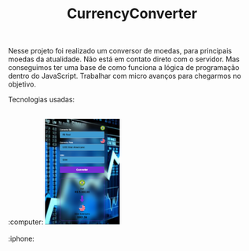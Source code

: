 <h1 align="center">CurrencyConverter</h1>
<br>
<p>Nesse projeto foi realizado um conversor de moedas, para principais moedas da atualidade. Não está em contato direto com o servidor. Mas conseguimos ter uma base de como funciona a lógica de programação dentro do JavaScript. Trabalhar com micro avanços para chegarmos no objetivo.

<br>
<p>Tecnologias usadas:</p>
<br>
:computer:
<img width="30%" height="20%"  src="https://github.com/Rafaelpidias/CurrencyConverter/blob/master/assets/PrintConverter.PNG?raw=true">

<br>
<br>
:iphone:
<br>
<img align="left" src="">

